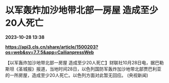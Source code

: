 # 以军轰炸加沙地带北部一房屋 造成至少20人死亡

**2023-10-28 13:38**

**https://api3.cls.cn/share/article/1500203?os=web&sv=7.7.5&app=CailianpressWeb**

【以军轰炸加沙地带北部一房屋 造成至少20人死亡】财联社10月28日电，据巴勒斯坦《圣城报》报道，当地时间28日，以色列国防军轰炸加沙地带北部贾巴利亚的一所房屋，造成至少20人死亡。以色列方面对此暂无回应。 (央视新闻)
